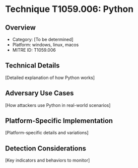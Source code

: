 # Technique T1059.006: Python

## Overview
- Category: [To be determined]
- Platform: windows, linux, macos
- MITRE ID: T1059.006

## Technical Details
[Detailed explanation of how Python works]

## Adversary Use Cases
[How attackers use Python in real-world scenarios]

## Platform-Specific Implementation
[Platform-specific details and variations]

## Detection Considerations
[Key indicators and behaviors to monitor]
